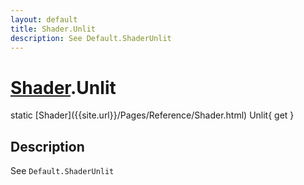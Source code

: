 ```yaml
---
layout: default
title: Shader.Unlit
description: See Default.ShaderUnlit
---
```

# [Shader]({{site.url}}/Pages/Reference/Shader.html).Unlit

<div class='signature' markdown='1'>
static [Shader]({{site.url}}/Pages/Reference/Shader.html) Unlit{ get }
</div>

## Description
See `Default.ShaderUnlit`

